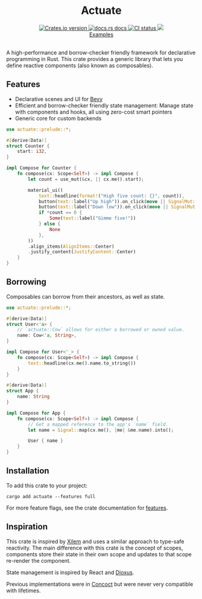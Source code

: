 <div align="center">
  <h1>Actuate</h1>
  <a href="https://crates.io/crates/actuate">
    <img src="https://img.shields.io/crates/v/actuate?style=flat-square"
      alt="Crates.io version" />
  </a>
  <a href="https://docs.rs/actuate">
    <img src="https://img.shields.io/badge/docs-latest-blue.svg?style=flat-square"
      alt="docs.rs docs" />
  </a>
  <a href="https://github.com/actuate-rs/actuate/actions">
    <img src="https://github.com/actuate-rs/actuate/actions/workflows/ci.yml/badge.svg"
      alt="CI status" />
  </a>
  <a href="https://discord.gg/AbyAdew3">
    <img src="https://img.shields.io/discord/1306713440873877576.svg?label=&logo=discord&logoColor=ffffff&color=7389D8&labelColor=6A7EC2" />
  </a>
</div>

<div align="center">
 <a href="https://github.com/actuate-rs/actuate/tree/main/examples">Examples</a>
</div>

<br />

A high-performance and borrow-checker friendly framework for declarative programming in Rust.
This crate provides a generic library that lets you define reactive components (also known as composables).

## Features
- Declarative scenes and UI for [Bevy](https://github.com/bevyengine/bevy)
- Efficient and borrow-checker friendly state management: Manage state with components and hooks, all using zero-cost smart pointers
- Generic core for custom backends

```rust
use actuate::prelude::*;

#[derive(Data)]
struct Counter {
    start: i32,
}

impl Compose for Counter {
    fn compose(cx: Scope<Self>) -> impl Compose {
        let count = use_mut(&cx, || cx.me().start);

        material_ui((
            text::headline(format!("High five count: {}", count)),
            button(text::label("Up high")).on_click(move || SignalMut::update(count, |x| *x += 1)),
            button(text::label("Down low")).on_click(move || SignalMut::update(count, |x| *x -= 1)),
            if *count == 0 {
                Some(text::label("Gimme five!"))
            } else {
                None
            },
        ))
        .align_items(AlignItems::Center)
        .justify_content(JustifyContent::Center)
    }
}
```

## Borrowing
Composables can borrow from their ancestors, as well as state.
```rs
use actuate::prelude::*;

#[derive(Data)]
struct User<'a> {
    // `actuate::Cow` allows for either a borrowed or owned value.
    name: Cow<'a, String>,
}

impl Compose for User<'_> {
    fn compose(cx: Scope<Self>) -> impl Compose {
        text::headline(cx.me().name.to_string())
    }
}

#[derive(Data)]
struct App {
    name: String
}

impl Compose for App {
    fn compose(cx: Scope<Self>) -> impl Compose {
        // Get a mapped reference to the app's `name` field.
        let name = Signal::map(cx.me(), |me| &me.name).into();

        User { name }
    }
}
```

## Installation
To add this crate to your project:
```
cargo add actuate --features full
```
For more feature flags, see the crate documentation for [features](https://docs.rs/actuate/latest/actuate/#features).

## Inspiration
This crate is inspired by [Xilem](https://github.com/linebender/xilem) and uses a similar approach to type-safe reactivity. The main difference with this crate is the concept of scopes, components store their state in their own scope and updates to that scope re-render the component.

State management is inspired by React and [Dioxus](https://github.com/DioxusLabs/dioxus).

Previous implementations were in [Concoct](https://github.com/concoct-rs/concoct) but were never very compatible with lifetimes.
